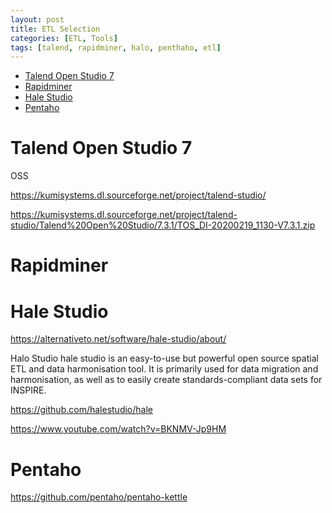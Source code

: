 ```yaml
---
layout: post
title: ETL Selection 
categories: [ETL, Tools]
tags: [talend, rapidminer, halo, penthaho, etl]
--- 
```

- [Talend Open Studio 7](#talend-open-studio-7)
- [Rapidminer](#rapidminer)
- [Hale Studio](#hale-studio)
- [Pentaho](#pentaho)

# Talend Open Studio 7

OSS  

<https://kumisystems.dl.sourceforge.net/project/talend-studio/>

<https://kumisystems.dl.sourceforge.net/project/talend-studio/Talend%20Open%20Studio/7.3.1/TOS_DI-20200219_1130-V7.3.1.zip>

# Rapidminer

# Hale Studio 

<https://alternativeto.net/software/hale-studio/about/>

Halo Studio
hale studio is an easy-to-use but powerful open source spatial ETL and data harmonisation tool. It is primarily used for data migration and harmonisation, as well as to easily create standards-compliant data sets for INSPIRE.

<https://github.com/halestudio/hale>

<https://www.youtube.com/watch?v=BKNMV-Jp9HM>

# Pentaho

<https://github.com/pentaho/pentaho-kettle>
